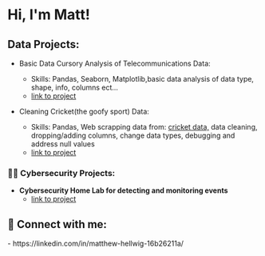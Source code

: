 <h1>Hi, I'm Matt! 

<h2> Data Projects:</h2>

 - <B1>Basic Data Cursory Analysis of Telecommunications Data:</B1>
    -  Skills: Pandas, Seaborn, Matplotlib,basic data analysis of data type, shape, info, columns ect... 
    -  [link to project](https://github.com/Cavemancop/Projects/tree/Cursory-Data-Analysis) 
    
 - <c>Cleaning Cricket(the goofy sport) Data:</c>
   - Skills: Pandas, Web scrapping data from: [cricket data,](https://www.espncricinfo.com/records/highest-career-batting-average-282910)
                 data cleaning, dropping/adding columns, change data types, debugging and address null values
   - [link to project](https://github.com/Cavemancop/Projects/compare/Cricket-Data-Cleaning...Cursory-Data-Analysis)
  
  
<h3>👨‍💻 Cybersecurity Projects:</h2>

- <b>Cybersecurity Home Lab for detecting and monitoring events</b>
  - [link to project](https://github.com/cavemancop) 




<h2> 🤳 Connect with me:</h2>   
- https://linkedin.com/in/matthew-hellwig-16b26211a/

